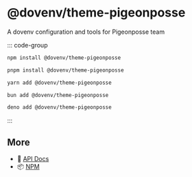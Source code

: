# @dovenv/theme-pigeonposse

A dovenv configuration and tools for Pigeonposse team

::: code-group

```bash [npm]
npm install @dovenv/theme-pigeonposse
```

```bash [pnpm]
pnpm install @dovenv/theme-pigeonposse
```

```bash [yarn]
yarn add @dovenv/theme-pigeonposse
```

```bash [bun]
bun add @dovenv/theme-pigeonposse
```

```bash [deno]
deno add @dovenv/theme-pigeonposse
```

:::


## More

- 📖 [API Docs](api.md)
- 📦 [NPM](https://www.npmjs.com/package/@dovenv/theme-pigeonposse)
